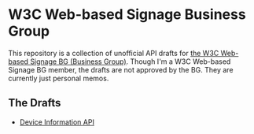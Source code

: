 W3C Web-based Signage Business Group
===============

This repository is a collection of unofficial API drafts for [the W3C Web-based Signage BG (Business Group)](https://www.w3.org/community/websignage/). Though I'm a W3C Web-based Signage BG member, the drafts are not approved by the BG. They are currently just personal memos.

## The Drafts

* [Device Information API](http://rawgit.com/futomi/W3C_Web-based_Signage_BG/master/device_infomation_api.html)